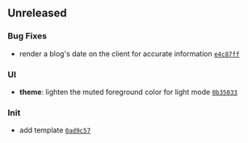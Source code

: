 ## Unreleased

### Bug Fixes

- render a blog's date on the client for accurate information <code>[e4c87ff](https://github.com/Norviah/portfolio.git/commit/e4c87ff0fa8f6e501484cd71f3385975ea5108c5)</code>

### UI

- **theme**: lighten the muted foreground color for light mode <code>[0b35033](https://github.com/Norviah/portfolio.git/commit/0b35033eeb0b429df90778040b9e4c7b859c1ae6)</code>

### Init

- add template <code>[0ad9c57](https://github.com/Norviah/portfolio.git/commit/0ad9c575ba3e07de2d8c78b54b27ca43f8e7c657)</code>